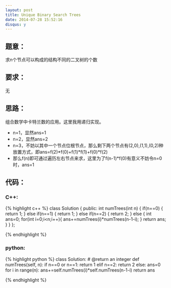 ```yaml
---
layout: post
title: Unique Binary Search Trees
date: 2014-07-28 15:52:16
disqus: y
---
```


## 题意：
求n个节点可以构成的结构不同的二叉树的个数

## 要求：
无

## 思路：
组合数学中卡特兰数的应用。这里我用递归实现。
- n=1，显然ans=1
- n=2，显然ans=2
- n=3，不妨以其中一个节点位根节点，那么剩下两个节点有(2,0),(1,1),(0,2)种放置方式，即ans=f(2)*f(0)+f(1)*f(1)+f(0)*f(2)
- 那么f(n)即可通过遍历左右节点来求，这里为了f(n-1)*f(0)有意义不妨令n=0时，ans=1

## 代码：
### C++:

{% highlight c++ %}
class Solution {
public:
    int numTrees(int n) {
        if(n==0)
        {
            return 1;
        }
        else if(n==1)
        {
            return 1;
        }
        else if(n==2)
        {
            return 2;
        }
        else 
        {
            int ans=0;
            for(int i=0;i<n;i++){
                ans+=numTrees(i)*numTrees(n-1-i);
            }
            return ans;
        }
    }
};


 {% endhighlight %}
### python:

{% highlight python %}
class Solution:
    # @return an integer
    def numTrees(self, n):
        if n==0 or n==1:
            return 1
        elif n==2:
            return 2
        else:
            ans=0
            for i in range(n):
                ans+=self.numTrees(i)*self.numTrees(n-1-i)
            return ans
                
 {% endhighlight %}
